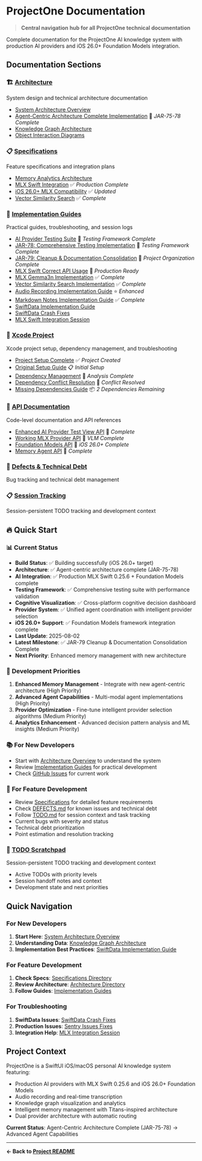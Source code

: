 # ProjectOne Documentation

> **Central navigation hub for all ProjectOne technical documentation**

Complete documentation for the ProjectOne AI knowledge system with production AI providers and iOS 26.0+ Foundation Models integration.

## Documentation Sections

### 🏗️ [Architecture](architecture/)
System design and technical architecture documentation
- [System Architecture Overview](architecture/SYSTEM_ARCHITECTURE_OVERVIEW.md)
- [Agent-Centric Architecture Complete Implementation](architecture/AGENT_CENTRIC_ARCHITECTURE_COMPLETE_IMPLEMENTATION.md) 🎯 *JAR-75-78 Complete*
- [Knowledge Graph Architecture](architecture/KNOWLEDGE_GRAPH_ARCHITECTURE.md)
- [Object Interaction Diagrams](architecture/OBJECT_INTERACTION_DIAGRAMS.md)

### 📋 [Specifications](specifications/)
Feature specifications and integration plans
- [Memory Analytics Architecture](specifications/MEMORY_ANALYTICS_ARCHITECTURE.md)
- [MLX Swift Integration](specifications/MLX_SWIFT_INTEGRATION.md) ✅ *Production Complete*
- [iOS 26.0+ MLX Compatibility](specifications/XCODE26_MLX_COMPATIBILITY_UPDATE.md) ✅ *Updated*
- [Vector Similarity Search](specifications/VECTOR_SIMILARITY_SEARCH_SPEC.md) ✅ *Complete*

### 📖 [Implementation Guides](guides/)
Practical guides, troubleshooting, and session logs
- [AI Provider Testing Suite](guides/AI_PROVIDER_TESTING.md) 🧪 *Testing Framework Complete*
- [JAR-78: Comprehensive Testing Implementation](guides/JAR_78_COMPREHENSIVE_TESTING_IMPLEMENTATION.md) 🧪 *Testing Framework Complete*
- [JAR-79: Cleanup & Documentation Consolidation](JAR_79_CLEANUP_CONSOLIDATION_COMPLETE.md) 🧹 *Project Organization Complete*
- [MLX Swift Correct API Usage](guides/MLX_SWIFT_CORRECT_API_USAGE.md) 🎯 *Production Ready*
- [MLX Gemma3n Implementation](guides/MLX_GEMMA3N_IMPLEMENTATION_COMPLETE.md) ✅ *Complete*
- [Vector Similarity Search Implementation](guides/VECTOR_SIMILARITY_SEARCH_IMPLEMENTATION.md) ✅ *Complete*
- [Audio Recording Implementation Guide](guides/AUDIO_RECORDING_IMPLEMENTATION.md) ⭐ *Enhanced*
- [Markdown Notes Implementation Guide](guides/MARKDOWN_NOTES_IMPLEMENTATION.md) ✅ *Complete*
- [SwiftData Implementation Guide](guides/SWIFTDATA_IMPLEMENTATION_GUIDE.md)
- [SwiftData Crash Fixes](guides/SWIFTDATA_CRASH_FIXES.md)
- [MLX Swift Integration Session](guides/MLX_SWIFT_INTEGRATION_SESSION.md)

### 📱 [Xcode Project](xcode/)
Xcode project setup, dependency management, and troubleshooting
- [Project Setup Complete](xcode/XCODE_PROJECT_SETUP_COMPLETE.md) ✅ *Project Created*
- [Original Setup Guide](xcode/XCODE_SETUP_GUIDE.md) 📋 *Initial Setup*
- [Dependency Management](xcode/DEPENDENCY_CLEANUP_ANALYSIS.md) 🔧 *Analysis Complete*
- [Dependency Conflict Resolution](xcode/DEPENDENCY_CONFLICT_RESOLUTION.md) 🚨 *Conflict Resolved*
- [Missing Dependencies Guide](xcode/MISSING_DEPENDENCIES_GUIDE.md) 📦 *2 Dependencies Remaining*

### 🔌 [API Documentation](api/)
Code-level documentation and API references
- [Enhanced AI Provider Test View API](api/EnhancedAIProviderTestView_API.md) 🧪 *Complete*
- [Working MLX Provider API](api/WorkingMLXProvider_API.md) 🤖 *VLM Complete*
- [Foundation Models API](api/FOUNDATION_MODELS_API.md) 🍎 *iOS 26.0+ Complete*
- [Memory Agent API](api/MEMORY_AGENT_API.md) 🧠 *Complete*

### 🐛 [Defects & Technical Debt](DEFECTS.md)
Bug tracking and technical debt management

### 📋 [Session Tracking](TODO.md)
Session-persistent TODO tracking and development context

## 🔥 Quick Start

### 📊 **Current Status** 
- **Build Status**: ✅ Building successfully (iOS 26.0+ target)
- **Architecture**: ✅ Agent-centric architecture complete (JAR-75-78)
- **AI Integration**: ✅ Production MLX Swift 0.25.6 + Foundation Models complete
- **Testing Framework**: ✅ Comprehensive testing suite with performance validation
- **Cognitive Visualization**: ✅ Cross-platform cognitive decision dashboard
- **Provider System**: ✅ Unified agent coordination with intelligent provider selection
- **iOS 26.0+ Support**: ✅ Foundation Models framework integration complete
- **Last Update**: 2025-08-02
- **Latest Milestone**: ✅ JAR-79 Cleanup & Documentation Consolidation Complete
- **Next Priority**: Enhanced memory management with new architecture

### 🎯 **Development Priorities**
1. **Enhanced Memory Management** - Integrate with new agent-centric architecture (High Priority)
2. **Advanced Agent Capabilities** - Multi-modal agent implementations (High Priority)
3. **Provider Optimization** - Fine-tune intelligent provider selection algorithms (Medium Priority)
4. **Analytics Enhancement** - Advanced decision pattern analysis and ML insights (Medium Priority)

### 📚 **For New Developers**
- Start with [Architecture Overview](architecture/) to understand the system
- Review [Implementation Guides](guides/) for practical development
- Check [GitHub Issues](https://github.com/likesjx/ProjectOne/issues) for current work

### 🔧 **For Feature Development**
- Review [Specifications](specifications/) for detailed feature requirements
- Check [DEFECTS.md](DEFECTS.md) for known issues and technical debt
- Follow [TODO.md](TODO.md) for session context and task tracking
- Current bugs with severity and status
- Technical debt prioritization
- Point estimation and resolution tracking

### 📝 [TODO Scratchpad](TODO.md)
Session-persistent TODO tracking and development context
- Active TODOs with priority levels
- Session handoff notes and context
- Development state and next priorities

## Quick Navigation

### For New Developers
1. **Start Here**: [System Architecture Overview](architecture/SYSTEM_ARCHITECTURE_OVERVIEW.md)
2. **Understanding Data**: [Knowledge Graph Architecture](architecture/KNOWLEDGE_GRAPH_ARCHITECTURE.md)
3. **Implementation Best Practices**: [SwiftData Implementation Guide](guides/SWIFTDATA_IMPLEMENTATION_GUIDE.md)

### For Feature Development
1. **Check Specs**: [Specifications Directory](specifications/)
2. **Review Architecture**: [Architecture Directory](architecture/)
3. **Follow Guides**: [Implementation Guides](guides/)

### For Troubleshooting
1. **SwiftData Issues**: [SwiftData Crash Fixes](guides/SWIFTDATA_CRASH_FIXES.md)
2. **Production Issues**: [Sentry Issues Fixes](guides/SENTRY_ISSUES_FIXES.md)
3. **Integration Help**: [MLX Integration Session](guides/MLX_SWIFT_INTEGRATION_SESSION.md)

## Project Context

ProjectOne is a SwiftUI iOS/macOS personal AI knowledge system featuring:
- Production AI providers with MLX Swift 0.25.6 and iOS 26.0+ Foundation Models
- Audio recording and real-time transcription
- Knowledge graph visualization and analytics
- Intelligent memory management with Titans-inspired architecture
- Dual provider architecture with automatic routing

**Current Status**: Agent-Centric Architecture Complete (JAR-75-78) → Advanced Agent Capabilities

---

**← Back to [Project README](../README.md)**
